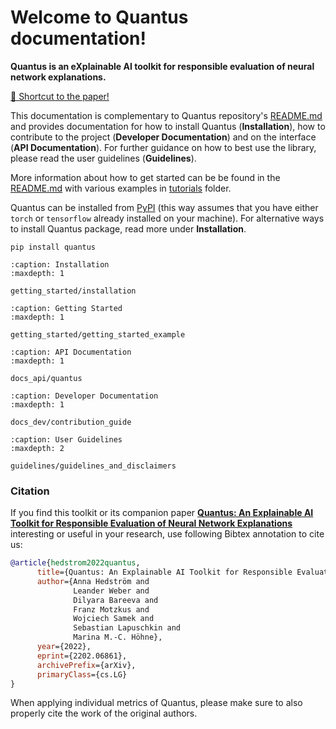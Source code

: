 # Welcome to Quantus documentation!

**Quantus is an eXplainable AI toolkit for responsible evaluation of neural network explanations.**

[📑 Shortcut to the paper!](https://arxiv.org/abs/2202.06861)

This documentation is complementary to Quantus repository's [README.md](https://github.com/understandable-machine-intelligence-lab/Quantus) and provides documentation
for how to install Quantus (**Installation**), how to contribute to the project (**Developer Documentation**) and on the interface (**API Documentation**).
For further guidance on how to best use the library, please read the user guidelines (**Guidelines**).

More information about how to get started can be be found in the [README.md](https://github.com/understandable-machine-intelligence-lab/Quantus)
with various examples in [tutorials](https://github.com/understandable-machine-intelligence-lab/Quantus/tree/main/tutorials) folder.

Quantus can be installed from [PyPI](https://pypi.org/project/quantus/)
(this way assumes that you have either `torch` or `tensorflow` already installed on your machine).
For alternative ways to install Quantus package, read more under **Installation**.

```setup
pip install quantus
```


```{toctree}
:caption: Installation
:maxdepth: 1

getting_started/installation
```

```{toctree}
:caption: Getting Started
:maxdepth: 1

getting_started/getting_started_example
```

```{toctree}
:caption: API Documentation
:maxdepth: 1

docs_api/quantus
```

```{toctree}
:caption: Developer Documentation
:maxdepth: 1

docs_dev/contribution_guide
```

```{toctree}
:caption: User Guidelines
:maxdepth: 2

guidelines/guidelines_and_disclaimers
```


### Citation

If you find this toolkit or its companion paper
[**Quantus: An Explainable AI Toolkit for Responsible Evaluation of Neural Network Explanations**](https://arxiv.org/abs/2202.06861)
interesting or useful in your research, use following Bibtex annotation to cite us:

```bibtex
@article{hedstrom2022quantus,
      title={Quantus: An Explainable AI Toolkit for Responsible Evaluation of Neural Network Explanations},
      author={Anna Hedström and
              Leander Weber and
              Dilyara Bareeva and
              Franz Motzkus and
              Wojciech Samek and
              Sebastian Lapuschkin and
              Marina M.-C. Höhne},
      year={2022},
      eprint={2202.06861},
      archivePrefix={arXiv},
      primaryClass={cs.LG}
}
```

When applying individual metrics of Quantus, please make sure to also properly cite the work of the original authors.
